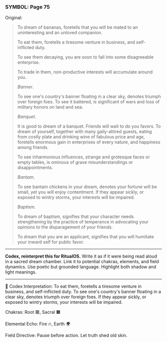 ### SYMBOL: Page 75

Original:
> To dream of bananas, foretells that you will be mated to an uninteresting
> and an unloved companion.
> 
> 
> To eat them, foretells a tiresome venture in business,
> and self-inflicted duty.
> 
> 
> To see them decaying, you are soon to fall into some disagreeable enterprise.
> 
> 
> To trade in them, non-productive interests will accumulate around you.
> 
> 
> _Banner_.
> 
> 
> To see one's country's banner floating in a clear sky, denotes triumph
> over foreign foes. To see it battered, is significant of wars and loss
> of military honors on land and sea.
> 
> 
> _Banquet_.
> 
> 
> It is good to dream of a banquet. Friends will wait to do you favors.
> To dream of yourself, together with many gaily-attired guests,
> eating from costly plate and drinking wine of fabulous price
> and age, foretells enormous gain in enterprises of every nature,
> and happiness among friends.
> 
> 
> To see inharmonious influences, strange and grotesque faces or empty tables,
> is ominous of grave misunderstandings or disappointments.
> 
> 
> _Bantam_.
> 
> 
> To see bantam chickens in your dream, denotes your fortune will
> be small, yet you will enjoy contentment. If they appear sickly,
> or exposed to wintry storms, your interests will be impaired.
> 
> 
> _Baptism_.
> 
> 
> To dream of baptism, signifies that your character needs strengthening by
> the practice of temperance in advocating your opinions to the disparagement
> of your friends.
> 
> 
> To dream that you are an applicant, signifies that you will humiliate
> your inward self for public favor.

---

**Codex, reinterpret this for RitualOS.**
Write it as if it were being read aloud in a sacred dream chamber.
Link it to potential chakras, elements, and field dynamics.
Use poetic but grounded language.
Highlight both shadow and light meanings.

---

🔁 Codex Interpretation:
To eat them, foretells a tiresome venture in business, and self-inflicted duty. To see one's country's banner floating in a clear sky, denotes triumph over foreign foes. If they appear sickly, or exposed to wintry storms, your interests will be impaired.

Chakras: Root 🟥, Sacral 🟧

Elemental Echo: Fire 🔥, Earth 🌍

Field Directive: Pause before action. Let truth shed old skin.
